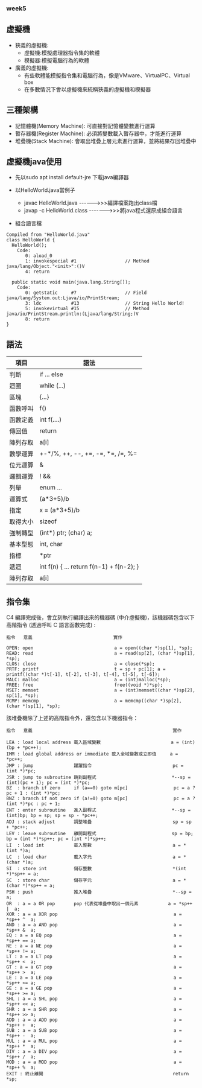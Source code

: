 ### week5

## 虛擬機

* 狹義的虛擬機:
    * 虛擬機:模擬處理器指令集的軟體
    * 模擬器:模擬電腦行為的軟體
* 廣義的虛擬機:
    * 有些軟體能模擬指令集和電腦行為，像是VMware、VirtualPC、Virtual box
    * 在多數情況下會以虛擬機來統稱狹義的虛擬機和模擬器


## 三種架構

* 記憶體機(Memory Machine): 可直接對記憶體變數進行運算
* 暫存器機(Register Machine): 必須將變數載入暫存器中，才能進行運算
* 堆疊機(Stack Machine): 會取出堆疊上層元素進行運算，並將結果存回堆疊中

## 虛擬機java使用
* 先以sudo apt install default-jre 下載java編譯器
* 以HelloWorld.java當例子
    * javac HelloWorld.java ------>>>編譯檔案跑出class檔
    * javap -c HelloWorld.class ------->>>將java程式還原成組合語言

* 組合語言檔
```
Compiled from "HelloWorld.java"
class HelloWorld {
  HelloWorld();   
    Code:
       0: aload_0
       1: invokespecial #1                  // Method java/lang/Object."<init>":()V
       4: return

  public static void main(java.lang.String[]);
    Code:
       0: getstatic     #7                  // Field java/lang/System.out:Ljava/io/PrintStream;
       3: ldc           #13                 // String Hello World!
       5: invokevirtual #15                 // Method java/io/PrintStream.println:(Ljava/lang/String;)V
       8: return
}
```
## 語法

項目 | 語法
-----|-------------------
判斷 | if ... else
迴圈 | while (...)
區塊 | {...}
函數呼叫 | f()
函數定義 | int f(....)
傳回值 | return 
陣列存取 | a[i] 
數學運算 | +-*/%, ++, --, +=, -=, *=, /=, %=
位元運算 | &|^~
邏輯運算 |  ! && || 
列舉 | enum ...
運算式 | (a*3+5)/b 
指定 | x = (a*3+5)/b
取得大小 | sizeof
強制轉型 | (int*) ptr; (char) a;
基本型態 | int, char
指標 | *ptr 
遞迴 | int f(n) { ... return f(n-1) + f(n-2); }
陣列存取 | a[i]

## 指令集
C4 編譯完成後，會立刻執行編譯出來的機器碼 (中介虛擬機)，該機器碼包含以下高階指令 (透過呼叫 C 語言函數完成) :

```
指令   意義                              實作

OPEN: open                              a = open((char *)sp[1], *sp);
READ: read                              a = read(sp[2], (char *)sp[1], *sp);
CLOS: close                             a = close(*sp);
PRTF: printf                            t = sp + pc[1]; a = printf((char *)t[-1], t[-2], t[-3], t[-4], t[-5], t[-6]);
MALC: malloc                            a = (int)malloc(*sp);
FREE: free                              free((void *)*sp);
MSET: memset                            a = (int)memset((char *)sp[2], sp[1], *sp);
MCMP: memcmp                            a = memcmp((char *)sp[2], (char *)sp[1], *sp);
```
該堆疊機除了上述的高階指令外，還包含以下機器指令：

```
指令   意義                                                    實作

LEA : load local address 載入區域變數                          a = (int)(bp + *pc++); 
IMM : load global address or immediate 載入全域變數或立即值     a = *pc++;
JMP : jump               躍躍指令                              pc = (int *)*pc;
JSR : jump to subroutine 跳到副程式                            *--sp = (int)(pc + 1); pc = (int *)*pc;
BZ  : branch if zero     if (a==0) goto m[pc]                 pc = a ? pc + 1 : (int *)*pc;
BNZ : branch if not zero if (a!=0) goto m[pc]                 pc = a ? (int *)*pc : pc + 1;
ENT : enter subroutine   進入副程式                            *--sp = (int)bp; bp = sp; sp = sp - *pc++;
ADJ : stack adjust       調整堆疊                              sp = sp + *pc++;
LEV : leave subroutine   離開副程式                            sp = bp; bp = (int *)*sp++; pc = (int *)*sp++;
LI  : load int           載入整數                              a = *(int *)a;
LC  : load char          載入字元                              a = *(char *)a;
SI  : store int          儲存整數                              *(int *)*sp++ = a;
SC  : store char         儲存字元                              a = *(char *)*sp++ = a;
PSH : push               推入堆疊                              *--sp = a;
OR  : a = a OR pop       pop 代表從堆疊中取出一個元素           a = *sp++ |  a;
XOR : a = a XOR pop                                           a = *sp++ ^  a;
AND : a = a AND pop                                           a = *sp++ &  a;
EQ : a = a EQ pop                                             a = *sp++ == a;
NE : a = a NE pop                                             a = *sp++ != a;
LT : a = a LT pop                                             a = *sp++ <  a;
GT : a = a GT pop                                             a = *sp++ >  a;
LE : a = a LE pop                                             a = *sp++ <= a;
GE : a = a GE pop                                             a = *sp++ >= a;
SHL : a = a SHL pop                                           a = *sp++ << a;
SHR : a = a SHR pop                                           a = *sp++ >> a;
ADD : a = a ADD pop                                           a = *sp++ +  a;
SUB : a = a SUB pop                                           a = *sp++ -  a;
MUL : a = a MUL pop                                           a = *sp++ *  a;
DIV : a = a DIV pop                                           a = *sp++ /  a;
MOD : a = a MOD pop                                           a = *sp++ %  a;
EXIT : 終止離開                                                return *sp;
```

